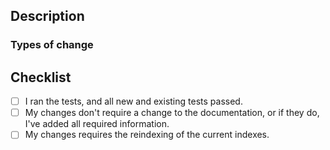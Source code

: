 <!--- Provide a general summary of your changes in the title. -->

## Description
<!--- Use this section to describe your changes. If your changes required
testing, include information about the testing environment and the tests you
ran. If your test fixes a bug reported in an issue, don't forget to include the
issue number. If your PR is still a work in progress, that's totally fine – just
include a note to let us know. -->

### Types of change
<!-- What type of change does your PR cover? Is it a bug fix, an enhancement
or new feature, or a change to the documentation? -->

## Checklist
<!--- Before you submit the PR, go over this checklist and make sure you can
tick off all the boxes. [] to [x] -->
<!-- - [ ] I have submitted the Contributor Agreement. -->
- [ ] I ran the tests, and all new and existing tests passed.
- [ ] My changes don't require a change to the documentation, or if they do, I've added all required information.
- [ ] My changes requires the reindexing of the current indexes.
